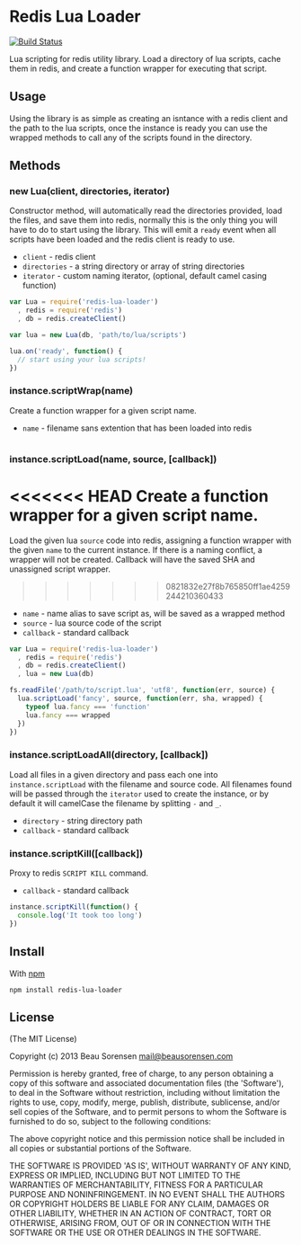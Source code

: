 
Redis Lua Loader
================

[![Build Status](https://secure.travis-ci.org/sorensen/redis-lua-loader.png)](http://travis-ci.org/sorensen/redis-lua-loader) 

Lua scripting for redis utility library. Load a directory of lua scripts, cache them 
in redis, and create a function wrapper for executing that script.

Usage
-----

Using the library is as simple as creating an isntance with a redis client and 
the path to the lua scripts, once the instance is ready you can use the wrapped 
methods to call any of the scripts found in the directory.


Methods
-------

### new Lua(client, directories, iterator)

Constructor method, will automatically read the directories provided, load the 
files, and save them into redis, normally this is the only thing you will have 
to do to start using the library. This will emit a `ready` event when all scripts 
have been loaded and the redis client is ready to use.

* `client` - redis client
* `directories` - a string directory or array of string directories
* `iterator` - custom naming iterator, (optional, default camel casing function)

```js
var Lua = require('redis-lua-loader')
  , redis = require('redis')
  , db = redis.createClient()

var lua = new Lua(db, 'path/to/lua/scripts')

lua.on('ready', function() {
  // start using your lua scripts!
})
```


### instance.scriptWrap(name)

Create a function wrapper for a given script name.

* `name` - filename sans extention that has been loaded into redis

```js
```


### instance.scriptLoad(name, source, [callback])

<<<<<<< HEAD
Create a function wrapper for a given script name.
=======
Load the given lua `source` code into redis, assigning a function wrapper 
with the given `name` to the current instance. If there is a naming conflict, 
a wrapper will not be created.  Callback will have the saved SHA and unassigned 
script wrapper.
>>>>>>> 0821832e27f8b765850ff1ae4259244210360433

* `name` - name alias to save script as, will be saved as a wrapped method
* `source` - lua source code of the script
* `callback` - standard callback

```js
var Lua = require('redis-lua-loader')
  , redis = require('redis')
  , db = redis.createClient()
  , lua = new Lua(db)

fs.readFile('/path/to/script.lua', 'utf8', function(err, source) {
  lua.scriptLoad('fancy', source, function(err, sha, wrapped) {
    typeof lua.fancy === 'function'
    lua.fancy === wrapped
  })  
})
```


### instance.scriptLoadAll(directory, [callback])

Load all files in a given directory and pass each one into `instance.scriptLoad` 
with the filename and source code. All filenames found will be passed through the 
`iterator` used to create the instance, or by default it will camelCase the filename 
by splitting `-` and `_`.

* `directory` - string directory path
* `callback` - standard callback


### instance.scriptKill([callback])

Proxy to redis `SCRIPT KILL` command.

* `callback` - standard callback

```js
instance.scriptKill(function() {
  console.log('It took too long')
})
```


Install
-------

With [npm](https://npmjs.org)

```
npm install redis-lua-loader
```


License
-------

(The MIT License)

Copyright (c) 2013 Beau Sorensen <mail@beausorensen.com>

Permission is hereby granted, free of charge, to any person obtaining
a copy of this software and associated documentation files (the
'Software'), to deal in the Software without restriction, including
without limitation the rights to use, copy, modify, merge, publish,
distribute, sublicense, and/or sell copies of the Software, and to
permit persons to whom the Software is furnished to do so, subject to
the following conditions:

The above copyright notice and this permission notice shall be
included in all copies or substantial portions of the Software.

THE SOFTWARE IS PROVIDED 'AS IS', WITHOUT WARRANTY OF ANY KIND,
EXPRESS OR IMPLIED, INCLUDING BUT NOT LIMITED TO THE WARRANTIES OF
MERCHANTABILITY, FITNESS FOR A PARTICULAR PURPOSE AND NONINFRINGEMENT.
IN NO EVENT SHALL THE AUTHORS OR COPYRIGHT HOLDERS BE LIABLE FOR ANY
CLAIM, DAMAGES OR OTHER LIABILITY, WHETHER IN AN ACTION OF CONTRACT,
TORT OR OTHERWISE, ARISING FROM, OUT OF OR IN CONNECTION WITH THE
SOFTWARE OR THE USE OR OTHER DEALINGS IN THE SOFTWARE.